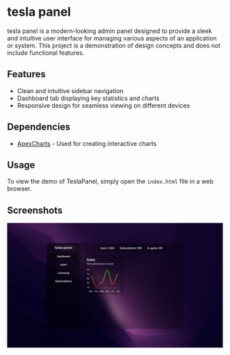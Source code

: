 # tesla panel

tesla panel is a modern-looking admin panel designed to provide a sleek and intuitive user interface for managing various aspects of an application or system. This project is a demonstration of design concepts and does not include functional features.

## Features

- Clean and intuitive sidebar navigation
- Dashboard tab displaying key statistics and charts
- Responsive design for seamless viewing on different devices

## Dependencies

- [ApexCharts](https://apexcharts.com/) - Used for creating interactive charts

## Usage

To view the demo of TeslaPanel, simply open the `index.html` file in a web browser.

## Screenshots

<img src="./media/screen.png" alt="TeslaPanel Screenshot" width="600">
